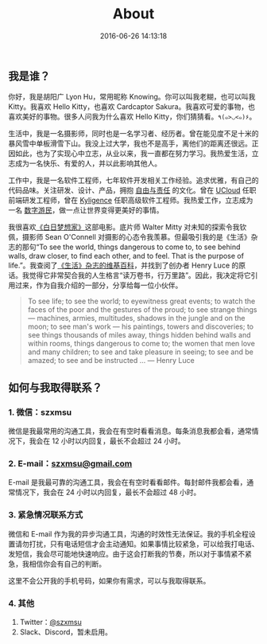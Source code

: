﻿---
title: About
date: 2016-06-26 14:13:18
layout: about
---

## 我是谁？

你好，我是胡阳广 Lyon Hu，常用昵称 Knowing。你可以叫我老糊，也可以叫我 Kitty。我喜欢 Hello Kitty，也喜欢 Cardcaptor Sakura。我喜欢可爱的事物，也喜欢美好的事物。很多人问我为什么喜欢 Hello Kitty，你们猜猜看。`٩(๑>◡<๑)۶`。

生活中，我是一名摄影师，同时也是一名学习者、经历者。曾在能见度不足十米的暴风雪中单板滑雪下山。我没上过大学，我也不是高手，离他们的距离还很远。正因如此，也为了实现心中立志，从业以来，我一直都在努力学习。我热爱生活，立志成为一名快乐、有爱的人，并以此影响其他人。

工作中，我是一名软件工程师，七年软件开发相关工作经验。追求优雅，有自己的代码品味。关注研发、设计、产品，拥抱 [自由与责任](https://book.douban.com/subject/30356081/) 的文化。曾在 [UCloud](https://www.ucloud.cn/) 任职前端研发工程师，曾在 [Kyligence](https://kyligence.io/) 任职高级软件工程师。我热爱工作，立志成为一名 [数字游民](https://jarodise.com/popular-posts)，做一点让世界变得更美好的事情。

我很喜欢[《白日梦想家》](https://movie.douban.com/subject/2133323/)这部电影。底片师 Walter Mitty 对未知的探索令我钦佩，摄影师 Sean O'Connell 对摄影的心态令我羡慕。但最吸引我的是《生活》杂志的那句“To see the world, things dangerous to come to, to see behind walls, draw closer, to find each other, and to feel. That is the purpose of life.”。我查阅了[《生活》杂志的维基百科](https://en.wikipedia.org/wiki/Life_%28magazine%29)，并找到了创办者 Henry Luce 的原话。我觉得它非常契合我的人生格言“读万卷书，行万里路”。因此，我决定将它引用过来，作为自我介绍的一部分，分享给每一位小伙伴。

> To see life; to see the world; to eyewitness great events; to watch the faces of the poor and the gestures of the proud; to see strange things — machines, armies, multitudes, shadows in the jungle and on the moon; to see man's work — his paintings, towers and discoveries; to see things thousands of miles away, things hidden behind walls and within rooms, things dangerous to come to; the women that men love and many children; to see and take pleasure in seeing; to see and be amazed; to see and be instructed ... — Henry Luce

## 如何与我取得联系？

### 1. 微信：szxmsu

微信是我最常用的沟通工具，我会在有空时看看消息。每条消息我都会看，通常情况下，我会在 12 小时以内回复，最长不会超过 24 小时。

### 2. E-mail：szxmsu@gmail.com

E-mail 是我最可靠的沟通工具，我会在有空时看看邮件。每封邮件我都会看，通常情况下，我会在 24 小时以内回复，最长不会超过 48 小时。

### 3. 紧急情况联系方式

微信和 E-mail 作为我的异步沟通工具，沟通的时效性无法保证。我的手机全程设置请勿打扰，只有电话短信才会主动通知。如果事情比较紧急，可以给我打电话、发短信，我会尽可能地快速响应。由于这会打断我的节奏，所以对于事情紧不紧急，我相信你会有自己的判断。

这里不会公开我的手机号码，如果你有需求，可以与我取得联系。

### 4. 其他

1. Twitter：[@szxmsu](https://twitter.com/szxmsu)
2. Slack、Discord，暂未启用。
